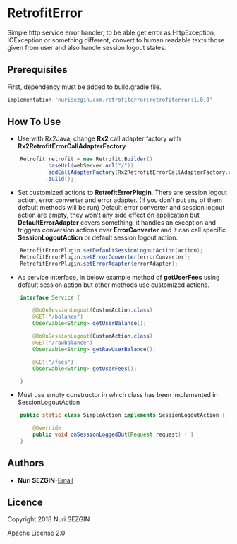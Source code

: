 # RetrofitError
Simple http service error handler, to be able get error as HttpException, IOException
or something different, convert to human readable texts those given from user
 and also handle session logout states.

## Prerequisites
First, dependency must be added to build.gradle file.
```groovy
implementation 'nurisezgin.com.retrofiterror:retrofiterror:1.0.0'
```

## How To Use
* Use with Rx2Java, change **Rx2** call adapter factory with **Rx2RetrofitErrorCallAdapterFactory**
```java
    Retrofit retrofit = new Retrofit.Builder()
            .baseUrl(webServer.url("/"))
            .addCallAdapterFactory(Rx2RetrofitErrorCallAdapterFactory.create())
            .build();
```
* Set customized actions to **RetrofitErrorPlugin**. There are session
logout action, error converter and error adapter. (If you don't put any of them
default methods will be run) Default error converter and session logout
action are empty, they won't any side effect on application but **DefaultErrorAdapter**
covers something, it handles an exception and triggers conversion actions over **ErrorConverter**
and it can call specific **SessionLogoutAction** or default session logout action.

```java
    RetrofitErrorPlugin.setDefaultSessionLogoutAction(action);
    RetrofitErrorPlugin.setErrorConverter(errorConverter);
    RetrofitErrorPlugin.setErrorAdapter(errorAdapter);
```

* As service interface, in below example method of **getUserFees** using default
 session action but other methods use customized actions.
```java
    interface Service {

        @DoOnSessionLogout(CustomAction.class)
        @GET("/balance")
        Observable<String> getUserBalance();

        @DoOnSessionLogout(CustomAction.class)
        @GET("/rawbalance")
        Observable<String> getRawUserBalance();

        @GET("/fees")
        Observable<String> getUserFees();

    }
```

* Must use empty constructor in which class has been implemented in SessionLogoutAction
```java
    public static class SimpleAction implements SessionLogoutAction {

        @Override
        public void onSessionLoggedOut(Request request) { }
    }
```

## Authors
* **Nuri SEZGIN**-[Email](acnnurisezgin@gmail.com)

## Licence
Copyright 2018 Nuri SEZGIN

Apache License 2.0

